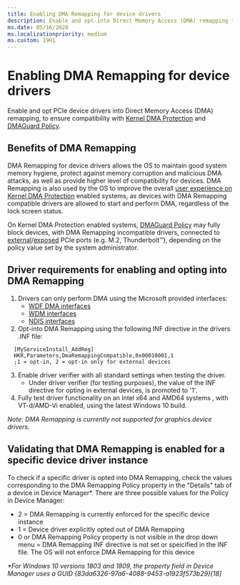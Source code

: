 ```yaml
---
title: Enabling DMA Remapping for device drivers
description: Enable and opt-into Direct Memory Access (DMA) remapping to ensure compatibility with Kernel DMA Protection and DMAGuard policies
ms.date: 05/16/2020
ms.localizationpriority: medium
ms.custom: 19H1
---
```


#  Enabling DMA Remapping for device drivers

Enable and opt PCIe device drivers into Direct Memory Access (DMA) remapping, to ensure compatibility with [Kernel DMA Protection](https://docs.microsoft.com/windows/security/information-protection/kernel-dma-protection-for-thunderbolt) and [DMAGuard Policy](https://docs.microsoft.com/windows/client-management/mdm/policy-csp-dmaguard#dmaguard-deviceenumerationpolicy).

## Benefits of DMA Remapping

DMA Remapping for device drivers allows the OS to maintain good system memory hygiene, protect against memory corruption and malicious DMA attacks, as well as provide higher level of compatibility for devices. DMA Remapping is also used by the OS to improve the overall [user experience on Kernel DMA Protection](https://docs.microsoft.com/windows/security/information-protection/kernel-dma-protection-for-thunderbolt#user-experience) enabled systems, as devices with DMA Remapping compatible drivers are allowed to start and perform DMA, regardless of the lock screen status.

On Kernel DMA Protection enabled systems, [DMAGuard Policy](https://docs.microsoft.com/windows/client-management/mdm/policy-csp-dmaguard#dmaguard-deviceenumerationpolicy) may fully block devices, with DMA Remapping incompatible drivers, connected to [external](https://docs.microsoft.com/windows-hardware/drivers/pci/dsd-for-pcie-root-ports#identifying-externally-exposed-pcie-root-ports)/[exposed](https://docs.microsoft.com/windows-hardware/drivers/pci/dsd-for-pcie-root-ports#identifying-internal-pcie-ports-accessible-to-users-and-requiring-dma-protection) PCIe ports (e.g. M.2, Thunderbolt™), depending on the policy value set by the system administrator. 

## Driver requirements for enabling and opting into DMA Remapping 

1. Drivers can only perform DMA using the Microsoft provided interfaces:
    * [WDF DMA interfaces](https://docs.microsoft.com/windows-hardware/drivers/wdf/introduction-to-dma-in-windows-driver-framework)
    * [WDM interfaces](https://docs.microsoft.com/windows-hardware/drivers/ddi/wdm/)
    * [NDIS interfaces](https://docs.microsoft.com/windows-hardware/drivers/ddi/_netvista/)
2. Opt-into DMA Remapping using the following INF directive in the drivers .INF file: 
  ```INF
    [MyServiceInstall_AddReg]
    HKR,Parameters,DmaRemappingCompatible,0x00010001,1 
    ;1 = opt-in, 2 = opt-in only for external devices
  ```
3. Enable driver verifier with all standard settings when testing the driver.
    * Under driver verifier (for testing purposes), the value of the INF directive for opting in external devices, is promoted to '1'.
4. Fully test driver functionality on an Intel x64 and AMD64 systems , with VT-d/AMD-Vi enabled, using the latest Windows 10 build.

_Note: DMA Remapping is currently not supported for graphics device drivers._

## Validating that DMA Remapping is enabled for a specific device driver instance

To check if a specific driver is opted into DMA Remapping, check the values corresponding to the DMA Remapping Policy property in the "Details" tab of a device in Device Manager*. There are three possible values for the Policy in Device Manager:
* 2 = DMA Remapping is currently enforced for the specific device instance
* 1 = Device driver explicitly opted out of DMA Remapping
* 0 or DMA Remapping Policy property is not visible in the drop down menu = DMA Remapping INF directive is not set or speicified in the INF file. The OS will not enforce DMA Remapping for this device

_*For Windows 10 versions 1803 and 1809, the property field in Device Manager uses a GUID {83da6326-97a6-4088-9453-a1923f573b29}[18]_
